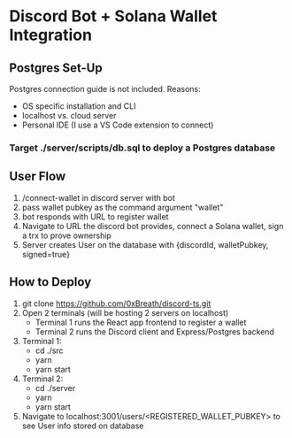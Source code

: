 # Discord Bot + Solana Wallet Integration

## Postgres Set-Up

Postgres connection guide is not included.
Reasons:

- OS specific installation and CLI
- localhost vs. cloud server
- Personal IDE (I use a VS Code extension to connect)

### Target ./server/scripts/db.sql to deploy a Postgres database

## User Flow

1. /connect-wallet in discord server with bot
2. pass wallet pubkey as the command argument "wallet"
3. bot responds with URL to register wallet
4. Navigate to URL the discord bot provides, connect a Solana wallet, sign a trx to prove ownership
5. Server creates User on the database with {discordId, walletPubkey, signed=true}

## How to Deploy

1. git clone https://github.com/0xBreath/discord-ts.git
2. Open 2 terminals (will be hosting 2 servers on localhost)
   - Terminal 1 runs the React app frontend to register a wallet
   - Terminal 2 runs the Discord client and Express/Postgres backend
3. Terminal 1:
   - cd ./src
   - yarn
   - yarn start
4. Terminal 2:
   - cd ./server
   - yarn
   - yarn start
5. Navigate to localhost:3001/users/<REGISTERED_WALLET_PUBKEY> to see User info stored on database
